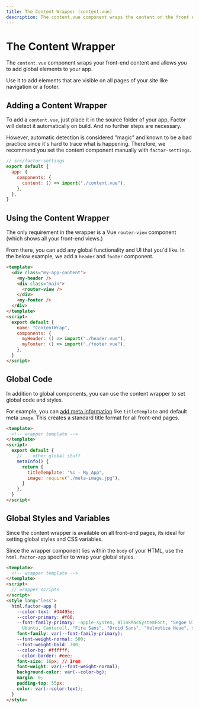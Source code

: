 ```yaml
---
title: The Content Wrapper (content.vue)
description: The content.vue component wraps the content on the front end. Use it to add global elements.
---
```


# The Content Wrapper

The `content.vue` component wraps your front-end content and allows you to add global elements to your app.

Use it to add elements that are visible on all pages of your site like navigation or a footer.

## Adding a Content Wrapper

To add a `content.vue`, just place it in the source folder of your app, Factor will detect it automatically on build. And no further steps are necessary.

However, automatic detection is considered "magic" and known to be a bad practice since it's hard to trace what is happening. Therefore, we recommend you set the content component manually with `factor-settings`.

```js
// src/factor-settings
export default {
  app: {
    components: {
      content: () => import("./content.vue"),
    },
  },
}
```

## Using the Content Wrapper

The only requirement in the wrapper is a Vue `router-view` component (which shows all your front-end views.)

From there, you can add any global functionality and UI that you'd like. In the below example, we add a `header` and `footer` component.

```html
<template>
  <div class="my-app-content">
    <my-header />
    <div class="main">
      <router-view />
    </div>
    <my-footer />
  </div>
</template>
<script>
  export default {
    name: "ContentWrap",
    components: {
      myHeader: () => import("./header.vue"),
      myFooter: () => import("./footer.vue"),
    },
  }
</script>
```

## Global Code

In addition to global components, you can use the content wrapper to set global code and styles.

For example, you can [add meta information](./metainfo) like `titleTemplate` and default meta `image`. This creates a standard title format for all front-end pages.

```html
<template>
  <!-- wrapper template -->
</template>
<script>
  export default {
    // .. other global stuff
    metaInfo() {
      return {
        titleTemplate: "%s - My App",
        image: require("./meta-image.jpg"),
      }
    },
  }
</script>
```

## Global Styles and Variables

Since the content wrapper is available on all front-end pages, its ideal for setting global styles and CSS variables.

Since the wrapper component lies within the `body` of your HTML, use the `html.factor-app` specifier to wrap your global styles.

```html
<template>
  <!-- wrapper template -->
</template>
<script>
  // wrapper scripts
</script>
<style lang="less">
  html.factor-app {
    --color-text: #34495e;
    --color-primary: #f60;
    --font-family-primary: -apple-system, BlinkMacSystemFont, "Segoe UI", Roboto, Oxygen,
      Ubuntu, Cantarell, "Fira Sans", "Droid Sans", "Helvetica Neue", sans-serif;
    font-family: var(--font-family-primary);
    --font-weight-normal: 500;
    --font-weight-bold: 700;
    --color-bg: #ffffff;
    --color-border: #eee;
    font-size: 16px; // 1rem
    font-weight: var(--font-weight-normal);
    background-color: var(--color-bg);
    margin: 0;
    padding-top: 55px;
    color: var(--color-text);
  }
</style>
```
